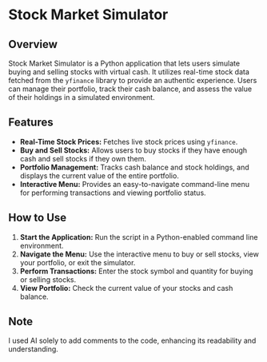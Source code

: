 # Stock Market Simulator

## Overview

Stock Market Simulator is a Python application that lets users simulate buying and selling stocks with virtual cash. It utilizes real-time stock data fetched from the `yfinance` library to provide an authentic experience. Users can manage their portfolio, track their cash balance, and assess the value of their holdings in a simulated environment.

## Features

- **Real-Time Stock Prices:** Fetches live stock prices using `yfinance`.
- **Buy and Sell Stocks:** Allows users to buy stocks if they have enough cash and sell stocks if they own them.
- **Portfolio Management:** Tracks cash balance and stock holdings, and displays the current value of the entire portfolio.
- **Interactive Menu:** Provides an easy-to-navigate command-line menu for performing transactions and viewing portfolio status.

## How to Use

1. **Start the Application:** Run the script in a Python-enabled command line environment.
2. **Navigate the Menu:** Use the interactive menu to buy or sell stocks, view your portfolio, or exit the simulator.
3. **Perform Transactions:** Enter the stock symbol and quantity for buying or selling stocks.
4. **View Portfolio:** Check the current value of your stocks and cash balance.

## Note
I used AI solely to add comments to the code, enhancing its readability and understanding.